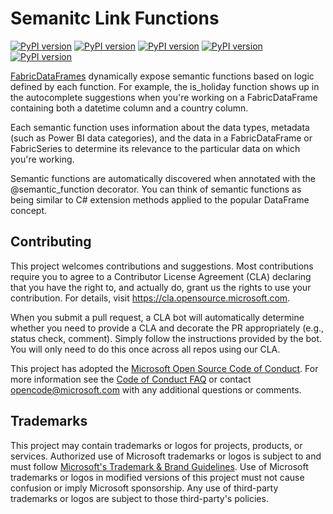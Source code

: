 # Semanitc Link Functions

[![PyPI version](https://badge.fury.io/py/semantic-link-functions-geopandas.svg)](https://badge.fury.io/py/semantic-link-functions-geopandas)
[![PyPI version](https://badge.fury.io/py/semantic-link-functions-holidays.svg)](https://badge.fury.io/py/semantic-link-functions-holidays)
[![PyPI version](https://badge.fury.io/py/semantic-link-functions-meteostat.svg)](https://badge.fury.io/py/semantic-link-functions-meteostat)
[![PyPI version](https://badge.fury.io/py/semantic-link-functions-phonenumbers.svg)](https://badge.fury.io/py/semantic-link-functions-phonenumbers)
[![PyPI version](https://badge.fury.io/py/semantic-link-functions-validators.svg)](https://badge.fury.io/py/semantic-link-functions-validators)

[FabricDataFrames](https://learn.microsoft.com/en-us/python/api/sempy/sempy.fabric.fabricdataframe) dynamically expose semantic functions based on logic defined by each function.
For example, the is_holiday function shows up in the autocomplete suggestions when you're working on a FabricDataFrame containing both a datetime column and a country column.

Each semantic function uses information about the data types, metadata (such as Power BI data categories), and the data in a FabricDataFrame or FabricSeries to determine its relevance to the particular data on which you're working.

Semantic functions are automatically discovered when annotated with the @semantic_function decorator. You can think of semantic functions as being similar to C# extension methods applied to the popular DataFrame concept.

## Contributing

This project welcomes contributions and suggestions.  Most contributions require you to agree to a
Contributor License Agreement (CLA) declaring that you have the right to, and actually do, grant us
the rights to use your contribution. For details, visit https://cla.opensource.microsoft.com.

When you submit a pull request, a CLA bot will automatically determine whether you need to provide
a CLA and decorate the PR appropriately (e.g., status check, comment). Simply follow the instructions
provided by the bot. You will only need to do this once across all repos using our CLA.

This project has adopted the [Microsoft Open Source Code of Conduct](https://opensource.microsoft.com/codeofconduct/).
For more information see the [Code of Conduct FAQ](https://opensource.microsoft.com/codeofconduct/faq/) or
contact [opencode@microsoft.com](mailto:opencode@microsoft.com) with any additional questions or comments.

## Trademarks

This project may contain trademarks or logos for projects, products, or services. Authorized use of Microsoft 
trademarks or logos is subject to and must follow 
[Microsoft's Trademark & Brand Guidelines](https://www.microsoft.com/en-us/legal/intellectualproperty/trademarks/usage/general).
Use of Microsoft trademarks or logos in modified versions of this project must not cause confusion or imply Microsoft sponsorship.
Any use of third-party trademarks or logos are subject to those third-party's policies.
